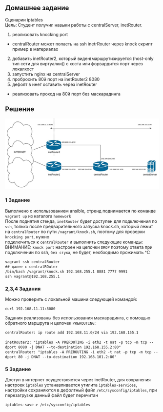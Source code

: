 ## Домашнее задание  
Сценарии iptables  
Цель: Студент получил навыки работы с centralServer, inetRouter.  
1) реализовать knocking port  
- centralRouter может попасть на ssh inetrRouter через knock скрипт  
пример в материалах  
2) добавить inetRouter2, который виден(маршрутизируется (host-only тип сети для виртуалки)) с хоста или форвардится порт через локалхост  
3) запустить nginx на centralServer  
4) пробросить 80й порт на inetRouter2 8080  
5) дефолт в инет оставить через inetRouter   
   
* реализовать проход на 80й порт без маскарадинга    
  
## Решение  
![](https://github.com/dbudakov/20.iptables/blob/master/homework/iptables.jpg)

### 1 Задание 
Выполнено с использованием ansible, стренд поднимается по команде `vagrant up` из каталога `homework`  
После поднятия стенда, `inetRouter` будет доступен для подключения по `ssh`, только после предварительного запуска knock.sh, который лежит на `centralRouter` по пути `/vagrant/knock.sh`, поэтому для проверки `knocking port`, нужно   
подключиться к `centralRouter` и выполнить следующие команды:  
ВНИМАНИЕ: `knock port` настроен на цепочки `DROP` поэтому ответа при подключении по ssh, `без стука`, не будет, необходимо прожимать ^C  
```
vagrant ssh centralRouter
## далее с centralROuter
/bin/bash /vagrant/knock.sh 192.168.255.1 8881 7777 9991
ssh vagrant@192.168.255.1
```
### 2,3,4 Задания 
Можно проверить с локальной машини следующей командой:  
```
curl 192.168.11.11:8080
```
Задания реализованы без использования маскарадинга, с помощью обратного маршрута и цепочек `PREROUTING`:
```
centralRouter: ip route add 192.168.11.0/24 via 192.168.155.1  

inetRouter2: "iptables -A PREROUTING -i eth2 -t nat -p tcp -m tcp --dport 8080 -j DNAT --to-destination 192.168.155.2:80" 
centralRouter: "iptables -A PREROUTING -i eth2 -t nat -p tcp -m tcp --dport 80 -j DNAT --to-destination 192.168.101.2:80"
```
### 5 Задание
Доступ в интернет осуществляется через inetRouter, для сохранения настроек `iptables` устанавливается утилита `iptables-services`, настройки сохраняются в дефолтный файл `/etc/sysconfig/iptables`, при перезагрузке данный файл будет перечитан
```
iptables-save > /etc/sysconfig/iptables
```

